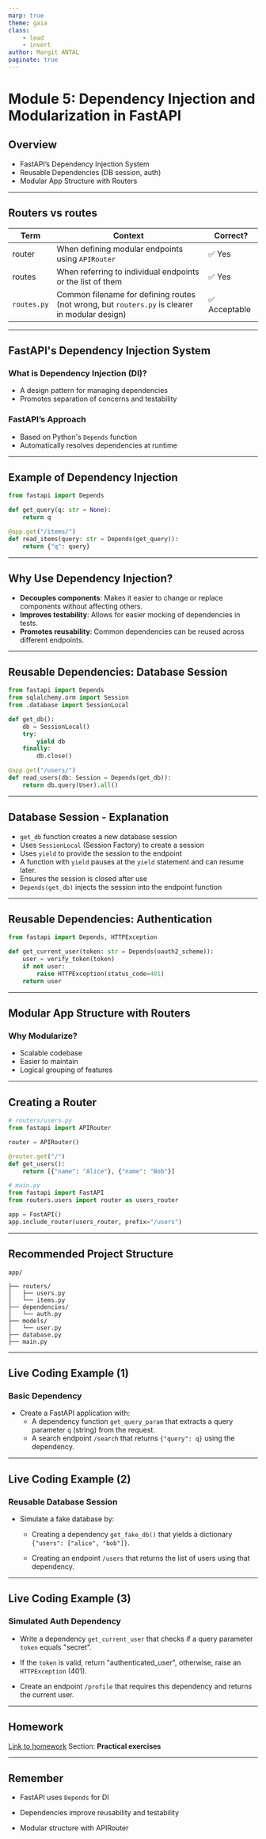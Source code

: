 ```yaml
---
marp: true
theme: gaia
class:
    - lead 
    - invert
author: Margit ANTAL
paginate: true
---
```


# Module 5: Dependency Injection and Modularization in FastAPI

## Overview
- FastAPI’s Dependency Injection System
- Reusable Dependencies (DB session, auth)
- Modular App Structure with Routers

---

## Routers vs routes
| Term        | Context                                                                 | Correct?         |
|-------------|------------------------------------------------------------------------|------------------|
| router      | When defining modular endpoints using `APIRouter`                       | ✅ Yes           |
| routes      | When referring to individual endpoints or the list of them              | ✅ Yes           |
| `routes.py` | Common filename for defining routes (not wrong, but `routers.py` is clearer in modular design) | ✅ Acceptable    |
---

## FastAPI's Dependency Injection System

### What is Dependency Injection (DI)?
- A design pattern for managing dependencies
- Promotes separation of concerns and testability

### FastAPI’s Approach
- Based on Python's `Depends` function
- Automatically resolves dependencies at runtime

---
## Example of Dependency Injection

```python
from fastapi import Depends

def get_query(q: str = None):
    return q

@app.get("/items/")
def read_items(query: str = Depends(get_query)):
    return {"q": query}
```
---
## Why Use Dependency Injection?

- **Decouples components**: Makes it easier to change or replace components without affecting others.
- **Improves testability**: Allows for easier mocking of dependencies in tests.
- **Promotes reusability**: Common dependencies can be reused across different endpoints.   

---

## Reusable Dependencies: Database Session

```python
from fastapi import Depends
from sqlalchemy.orm import Session
from .database import SessionLocal

def get_db():
    db = SessionLocal()
    try:
        yield db
    finally:
        db.close()

@app.get("/users/")
def read_users(db: Session = Depends(get_db)):
    return db.query(User).all()
```
---
## Database Session - Explanation
- `get_db` function creates a new database session
- Uses `SessionLocal` (Session Factory) to create a session
- Uses `yield` to provide the session to the endpoint
- A function with `yield` pauses at the `yield` statement and can resume later.
- Ensures the session is closed after use
- `Depends(get_db)` injects the session into the endpoint function  
---

## Reusable Dependencies: Authentication

```python
from fastapi import Depends, HTTPException

def get_current_user(token: str = Depends(oauth2_scheme)):
    user = verify_token(token)
    if not user:
        raise HTTPException(status_code=401)
    return user
```
---

## Modular App Structure with Routers
### Why Modularize?

- Scalable codebase
- Easier to maintain
- Logical grouping of features

---
## Creating a Router

```python
# routers/users.py
from fastapi import APIRouter

router = APIRouter()

@router.get("/")
def get_users():
    return [{"name": "Alice"}, {"name": "Bob"}]
```
```python
# main.py
from fastapi import FastAPI
from routers.users import router as users_router

app = FastAPI()
app.include_router(users_router, prefix="/users")
```

---
## Recommended Project Structure
```
app/

├── routers/
│   ├── users.py
│   └── items.py
├── dependencies/
│   └── auth.py
├── models/
│   └── user.py
├── database.py
├── main.py
```
---
## Live Coding Example (1)
### Basic Dependency

- Create a FastAPI application with:
    - A dependency function `get_query_param` that extracts a query parameter `q` (string) from the request.
    - A search endpoint `/search` that returns `{"query": q}` using the dependency.

---

## Live Coding Example (2)
### Reusable Database Session

- Simulate a fake database by:

    - Creating a dependency `get_fake_db()` that yields a dictionary `{"users": ["alice", "bob"]}`.

    - Creating an endpoint `/users` that returns the list of users using that dependency.


---

## Live Coding Example (3)
### Simulated Auth Dependency

- Write a dependency `get_current_user` that checks if a query parameter `token` equals "secret".

- If the `token` is valid, return "authenticated_user",  otherwise, raise an `HTTPException` (401).

- Create an endpoint `/profile` that requires this dependency and returns the current user.
---

## Homework

[Link to homework](../module5_dependency_injection/README.md)
Section: **Practical exercises**

---
## Remember

- FastAPI uses `Depends` for DI

- Dependencies improve reusability and testability

- Modular structure with APIRouter 




